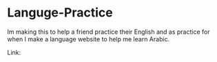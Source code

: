 # Languge-Practice

Im making this to help a friend practice their English and as practice for when I make a language website to help me learn Arabic. 


Link:
